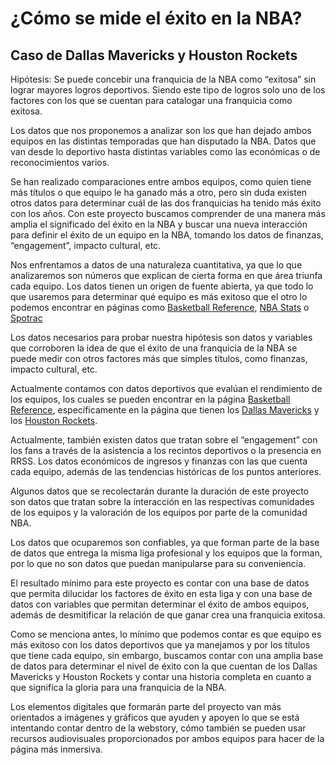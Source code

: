 # ¿Cómo se mide el éxito en la NBA?
## Caso de Dallas Mavericks y Houston Rockets

Hipótesis: Se puede concebir una franquicia de la NBA como “exitosa” sin lograr mayores logros deportivos. Siendo este tipo de logros solo uno de los factores con los que se cuentan para catalogar una franquicia como exitosa. 

Los datos que nos proponemos a analizar son los que han dejado ambos equipos en las distintas temporadas que han disputado la NBA. Datos que van desde lo deportivo hasta distintas variables como las económicas o de reconocimientos varios.   

  

Se han realizado comparaciones entre ambos equipos, como quien tiene más títulos o que equipo le ha ganado más a otro, pero sin duda existen otros datos para determinar cuál de las dos franquicias ha tenido más éxito con los años. Con este proyecto buscamos comprender de una manera más amplia el significado del éxito en la NBA y buscar una nueva interacción para definir el éxito de un equipo en la NBA, tomando los datos de finanzas, “engagement”, impacto cultural, etc. 

  

Nos enfrentamos a datos de una naturaleza cuantitativa, ya que lo que analizaremos son números que explican de cierta forma en que área triunfa cada equipo. Los datos tienen un origen de fuente abierta, ya que todo lo que usaremos para determinar qué equipo es más exitoso que el otro lo podemos encontrar en páginas como [Basketball Reference](https://www.basketball-reference.com/), [NBA Stats](https://www.nba.com/stats) o [Spotrac](https://www.spotrac.com/) 

  

Los datos necesarios para probar nuestra hipótesis son datos y variables que corroboren la idea de que el éxito de una franquicia de la NBA se puede medir con otros factores más que simples títulos, como finanzas, impacto cultural, etc.  

  

Actualmente contamos con datos deportivos que evalúan el rendimiento de los equipos, los cuales se pueden encontrar en la página [Basketball Reference](https://www.basketball-reference.com/), específicamente en la página que tienen los [Dallas Mavericks](https://www.basketball-reference.com/teams/DAL/) y los [Houston Rockets](https://www.basketball-reference.com/teams/HOU/#HOU). 

Actualmente, también existen datos que tratan sobre el “engagement” con los fans a través de la asistencia a los recintos deportivos o la presencia en RRSS. Los datos económicos de ingresos y finanzas con las que cuenta cada equipo, además de las tendencias históricas de los puntos anteriores.  

Algunos datos que se recolectarán durante la duración de este proyecto son datos que tratan sobre la interacción en las respectivas comunidades de los equipos y la valoración de los equipos por parte de la comunidad NBA.  

Los datos que ocuparemos son confiables, ya que forman parte de la base de datos que entrega la misma liga profesional y los equipos que la forman, por lo que no son datos que puedan manipularse para su conveniencia. 

  

El resultado mínimo para este proyecto es contar con una base de datos que permita dilucidar los factores de éxito en esta liga y con una base de datos con variables que permitan determinar el éxito de ambos equipos, además de desmitificar la relación de que ganar crea una franquicia exitosa.  

 

Como se menciona antes, lo mínimo que podemos contar es que equipo es más exitoso con los datos deportivos que ya manejamos y por los títulos que tiene cada equipo, sin embargo, buscamos contar con una amplia base de datos para determinar el nivel de éxito con la que cuentan de los Dallas Mavericks y Houston Rockets y contar una historia completa en cuanto a que significa la gloria para una franquicia de la NBA.  

  

Los elementos digitales que formarán parte del proyecto van más orientados a imágenes y gráficos que ayuden y apoyen lo que se está intentando contar dentro de la webstory, cómo también se pueden usar recursos audiovisuales proporcionados por ambos equipos para hacer de la página más inmersiva. 



